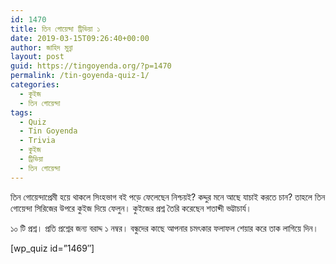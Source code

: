 ```yaml
---
id: 1470
title: তিন গোয়েন্দা ট্রিভিয়া ১
date: 2019-03-15T09:26:40+00:00
author: জাহিদ মুন্না
layout: post
guid: https://tingoyenda.org/?p=1470
permalink: /tin-goyenda-quiz-1/
categories:
  - কুইজ
  - তিন গোয়েন্দা
tags:
  - Quiz
  - Tin Goyenda
  - Trivia
  - কুইজ
  - ট্রিভিয়া
  - তিন গোয়েন্দা
---
```

<p style="text-align:left">
  তিন গোয়েন্দাপ্রেমী হয়ে থাকলে সিংহভাগ বই পড়ে ফেলেছেন নিশ্চয়ই? কদ্দুর মনে আছে যাচাই করতে চান? তাহলে তিন গোয়েন্দা সিরিজের উপরে কুইজ দিয়ে ফেলুন। কুইজের প্রশ্ন তৈরি করেছেন শতাব্দী ভট্টাচার্য।
</p>

১০ টি প্রশ্ন। প্রতি প্রশ্নের জন্য বরাদ্দ ১ নম্বর। বন্ধুদের কাছে আপনার চমৎকার ফলাফল শেয়ার করে তাক লাগিয়ে দিন।

[wp_quiz id=&#8221;1469&#8243;]